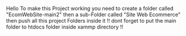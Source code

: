 Hello 
To make this Project working you need to create a folder called "EcomWebSite-main2" then a sub-Folder called "Site Web Ecommerce" then push all this project Folders inside it 
!! dont forget to put the main folder to htdocs folder inside xammp directory !!

